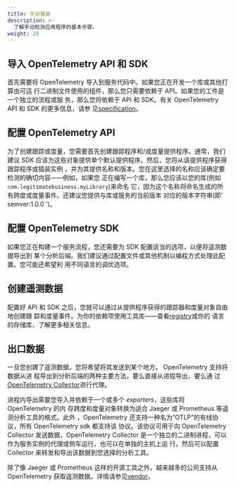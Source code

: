 ```yaml
---
title: 手动插装
description: >-
  了解手动检测应用程序的基本步骤。
weight: 20
---
```


## 导入 OpenTelemetry API 和 SDK

首先需要将 OpenTelemetry 导入到服务代码中。如果您正在开发一个库或其他打算由可运
行二进制文件使用的组件，那么您只需要依赖于 API。如果您的工件是一个独立的流程或服
务，那么您将依赖于 API 和 SDK。有关 OpenTelemetry API 和 SDK 的更多信息，请参
见[specification](/docs/specs/otel/)。

## 配置 OpenTelemetry API

为了创建跟踪或度量，您需要首先创建跟踪程序和/或度量提供程序。通常，我们建议 SDK
应该为这些对象提供单个默认提供程序。然后，您将从该提供程序获得跟踪程序或插装实例
，并为其提供名称和版本。您在这里选择的名称应该确定要检测的确切内容——例如，如果您
正在编写一个库，那么您应该以您的库(例如`com.legitimatebusiness.myLibrary`)来命名
它，因为这个名称将命名生成的所有跨度或度量事件。还建议您提供与库或服务的当前版本
对应的版本字符串(即' semver:1.0.0 ')。

## 配置 OpenTelemetry SDK

如果您正在构建一个服务流程，您还需要为 SDK 配置适当的选项，以便将遥测数据导出到
某个分析后端。我们建议通过配置文件或其他机制以编程方式处理此配置。您可能还希望利
用不同语言的调优选项。

## 创建遥测数据

配置好 API 和 SDK 之后，您就可以通过从提供程序获得的跟踪器和度量对象自由地创建跟
踪和度量事件。为你的依赖项使用工具库——查看[registry](/ecosystem/registry/)或你的
语言的存储库，了解更多相关信息。

## 出口数据

一旦您创建了遥测数据，您将希望将其发送到某个地方。 OpenTelemetry 支持将数据从进
程导出到分析后端的两种主要方法，要么直接从进程导出，要么通
过[OpenTelemetry Collector](/docs/Collector)进行代理。

进程内导出需要您导入并依赖于一个或多个 _exporters_，这些库将 OpenTelemetry 的内
存跨度和度量对象转换为适合 Jaeger 或 Prometheus 等遥测分析工具的格式。此外
，OpenTelemetry 还支持一种名为“OTLP”的有线协议，所有 OpenTelemetry sdk 都支持该
协议。该协议可用于向 OpenTelemetry Collector 发送数据，OpenTelemetry Collector
是一个独立的二进制进程，可以作为服务实例的代理或侧车运行，也可以在单独的主机上运
行。然后可以配置 Collector 来转发和导出该数据到您选择的分析工具。

除了像 Jaeger 或 Prometheus 这样的开源工具之外，越来越多的公司支持从
OpenTelemetry 获取遥测数据。详情请参见[vendor](/ecosystem/vendor/)。

